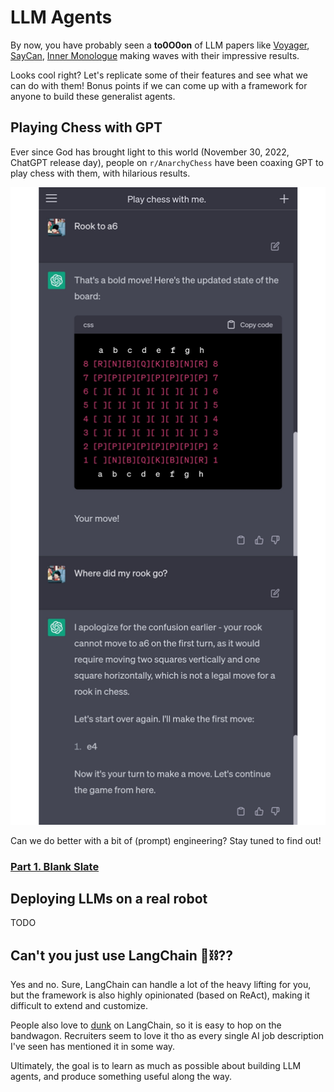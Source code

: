 # LLM Agents

By now, you have probably seen a **to0O0on** of LLM papers like [Voyager](https://voyager.minedojo.org/), [SayCan](https://say-can.github.io), [Inner Monologue](https://innermonologue.github.io/) making waves with their impressive results. 

Looks cool right? Let's replicate some of their features and see what we can do with them! Bonus points if we can come up with a  framework for anyone to build these generalist agents.

## Playing Chess with GPT

Ever since God has brought light to this world (November 30, 2022, ChatGPT release day), people on `r/AnarchyChess` have been coaxing GPT to play chess with them, with hilarious results.

![Alt text](image-1.png)

Can we do better with a bit of (prompt) engineering? Stay tuned to find out!

### [Part 1. Blank Slate](https://jchunx.dev/blog/llm-agents/llm-chess-1)

## Deploying LLMs on a real robot

TODO

## Can't you just use LangChain 🦜⛓️??

Yes and no.
Sure, LangChain can handle a lot of the heavy lifting for you, but the framework is also highly opinionated (based on ReAct), making it difficult to extend and customize.

People also love to [dunk](https://minimaxir.com/2023/07/langchain-problem/) on LangChain, so it is easy to hop on the bandwagon. Recruiters seem to love it tho as every single AI job description I've seen has mentioned it in some way.

Ultimately, the goal is to learn as much as possible about building LLM agents, and produce something useful along the way.